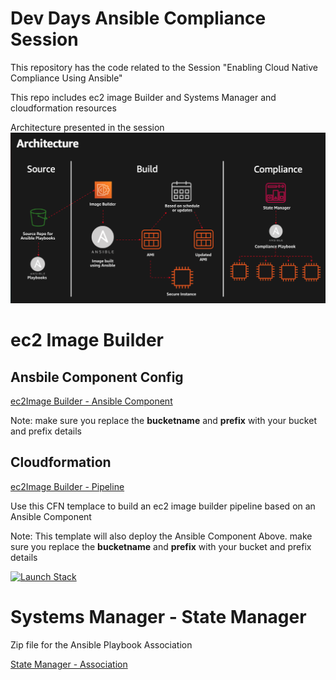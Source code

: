 # Dev Days Ansible Compliance Session
This repository has the code related to the Session "Enabling Cloud Native Compliance Using Ansible"


This repo includes ec2 image Builder and Systems Manager and cloudformation resources


Architecture presented in the session
![](architecture.png)

# ec2 Image Builder

## Ansbile Component Config
[ec2Image Builder - Ansible Component](ec2imagebuilder.yaml)

Note: make sure you replace the **bucketname** and **prefix** with your bucket and prefix details

## Cloudformation
[ec2Image Builder - Pipeline](/cloudformation/ec2imagebuilderpipeline.yaml)

Use this CFN templace to build an ec2 image builder pipeline based on an Ansible Component

Note: This template will also deploy the Ansible Component Above. make sure you replace the **bucketname** and **prefix** with your bucket and prefix details


[![Launch Stack](https://cdn.rawgit.com/buildkite/cloudformation-launch-stack-button-svg/master/launch-stack.svg)](https://console.aws.amazon.com/cloudformation/home?region=us-east-1#/stacks/create/review?stackName=AnsiblePipeline&templateURL=https://github.com/louayshaat/devdays-ansiblecompliance/blob/main/ec2imagebuilder.yaml)


# Systems Manager - State Manager

Zip file for the Ansible Playbook Association

[State Manager - Association](automation.zip)

